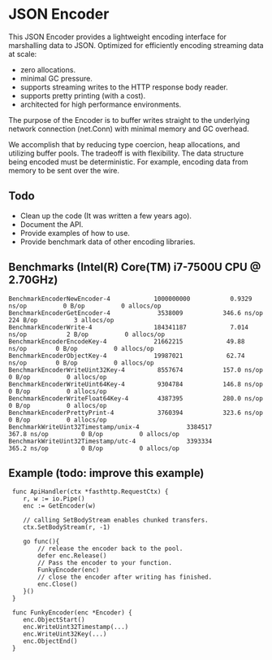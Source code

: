 # JSON Encoder
This JSON Encoder provides a lightweight encoding interface for marshalling data to JSON.
Optimized for efficiently encoding streaming data at scale:
* zero allocations.
* minimal GC pressure.
* supports streaming writes to the HTTP response body reader.
* supports pretty printing (with a cost).
* architected for high performance environments.

The purpose of the Encoder is to buffer writes straight to the underlying
network connection (net.Conn) with minimal memory and GC overhead.

We accomplish that by reducing type coercion, heap allocations, and utilizing
buffer pools. The tradeoff is with flexibility. The data structure being
encoded must be deterministic. For example, encoding data from memory to be
sent over the wire.

## Todo
* Clean up the code (It was written a few years ago). 
* Document the API.
* Provide examples of how to use.
* Provide benchmark data of other encoding libraries.

## Benchmarks (Intel(R) Core(TM) i7-7500U CPU @ 2.70GHz)
```
BenchmarkEncoderNewEncoder-4        	1000000000	         0.9329 ns/op	       0 B/op	       0 allocs/op
BenchmarkEncoderGetEncoder-4        	 3538009	       346.6 ns/op	     224 B/op	       3 allocs/op
BenchmarkEncoderWrite-4             	184341187	         7.014 ns/op	       2 B/op	       0 allocs/op
BenchmarkEncoderEncodeKey-4         	21662215	        49.88 ns/op	       0 B/op	       0 allocs/op
BenchmarkEncoderObjectKey-4         	19987021	        62.74 ns/op	       0 B/op	       0 allocs/op
BenchmarkEncoderWriteUint32Key-4    	 8557674	       157.0 ns/op	       0 B/op	       0 allocs/op
BenchmarkEncoderWriteUint64Key-4    	 9304784	       146.8 ns/op	       0 B/op	       0 allocs/op
BenchmarkEncoderWriteFloat64Key-4   	 4387395	       280.0 ns/op	       0 B/op	       0 allocs/op
BenchmarkEncoderPrettyPrint-4       	 3760394	       323.6 ns/op	       0 B/op	       0 allocs/op
BenchmarkWriteUint32Timestamp/unix-4         	 3384517	       367.8 ns/op	       0 B/op	       0 allocs/op
BenchmarkWriteUint32Timestamp/utc-4          	 3393334	       365.2 ns/op	       0 B/op	       0 allocs/op
```

## Example (todo: improve this example)
```
 func ApiHandler(ctx *fasthttp.RequestCtx) {
	r, w := io.Pipe()
	enc := GetEncoder(w)

	// calling SetBodyStream enables chunked transfers.
	ctx.SetBodyStream(r, -1)

	go func(){
		// release the encoder back to the pool.
		defer enc.Release()
		// Pass the encoder to your function.
		FunkyEncoder(enc)
		// close the encoder after writing has finished.
		enc.Close()
	}()
 }

 func FunkyEncoder(enc *Encoder) {
 	enc.ObjectStart()
 	enc.WriteUint32Timestamp(...)
 	enc.WriteUint32Key(...)
 	enc.ObjectEnd()
 }
```